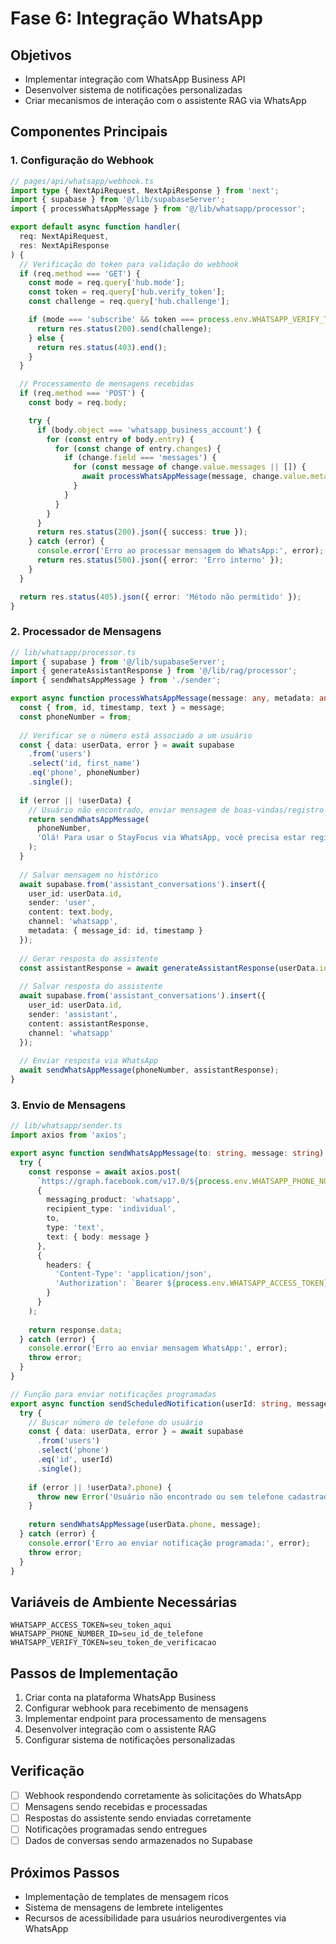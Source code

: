# Fase 6: Integração WhatsApp

## Objetivos
- Implementar integração com WhatsApp Business API
- Desenvolver sistema de notificações personalizadas
- Criar mecanismos de interação com o assistente RAG via WhatsApp

## Componentes Principais

### 1. Configuração do Webhook

```typescript
// pages/api/whatsapp/webhook.ts
import type { NextApiRequest, NextApiResponse } from 'next';
import { supabase } from '@/lib/supabaseServer';
import { processWhatsAppMessage } from '@/lib/whatsapp/processor';

export default async function handler(
  req: NextApiRequest,
  res: NextApiResponse
) {
  // Verificação do token para validação do webhook
  if (req.method === 'GET') {
    const mode = req.query['hub.mode'];
    const token = req.query['hub.verify_token'];
    const challenge = req.query['hub.challenge'];

    if (mode === 'subscribe' && token === process.env.WHATSAPP_VERIFY_TOKEN) {
      return res.status(200).send(challenge);
    } else {
      return res.status(403).end();
    }
  }

  // Processamento de mensagens recebidas
  if (req.method === 'POST') {
    const body = req.body;

    try {
      if (body.object === 'whatsapp_business_account') {
        for (const entry of body.entry) {
          for (const change of entry.changes) {
            if (change.field === 'messages') {
              for (const message of change.value.messages || []) {
                await processWhatsAppMessage(message, change.value.metadata);
              }
            }
          }
        }
      }
      return res.status(200).json({ success: true });
    } catch (error) {
      console.error('Erro ao processar mensagem do WhatsApp:', error);
      return res.status(500).json({ error: 'Erro interno' });
    }
  }

  return res.status(405).json({ error: 'Método não permitido' });
}
```

### 2. Processador de Mensagens

```typescript
// lib/whatsapp/processor.ts
import { supabase } from '@/lib/supabaseServer';
import { generateAssistantResponse } from '@/lib/rag/processor';
import { sendWhatsAppMessage } from './sender';

export async function processWhatsAppMessage(message: any, metadata: any) {
  const { from, id, timestamp, text } = message;
  const phoneNumber = from;
  
  // Verificar se o número está associado a um usuário
  const { data: userData, error } = await supabase
    .from('users')
    .select('id, first_name')
    .eq('phone', phoneNumber)
    .single();
  
  if (error || !userData) {
    // Usuário não encontrado, enviar mensagem de boas-vindas/registro
    return sendWhatsAppMessage(
      phoneNumber,
      'Olá! Para usar o StayFocus via WhatsApp, você precisa estar registrado. Visite nosso site para se cadastrar.'
    );
  }
  
  // Salvar mensagem no histórico
  await supabase.from('assistant_conversations').insert({
    user_id: userData.id,
    sender: 'user',
    content: text.body,
    channel: 'whatsapp',
    metadata: { message_id: id, timestamp }
  });
  
  // Gerar resposta do assistente
  const assistantResponse = await generateAssistantResponse(userData.id, text.body);
  
  // Salvar resposta do assistente
  await supabase.from('assistant_conversations').insert({
    user_id: userData.id,
    sender: 'assistant',
    content: assistantResponse,
    channel: 'whatsapp'
  });
  
  // Enviar resposta via WhatsApp
  await sendWhatsAppMessage(phoneNumber, assistantResponse);
}
```

### 3. Envio de Mensagens

```typescript
// lib/whatsapp/sender.ts
import axios from 'axios';

export async function sendWhatsAppMessage(to: string, message: string) {
  try {
    const response = await axios.post(
      `https://graph.facebook.com/v17.0/${process.env.WHATSAPP_PHONE_NUMBER_ID}/messages`,
      {
        messaging_product: 'whatsapp',
        recipient_type: 'individual',
        to,
        type: 'text',
        text: { body: message }
      },
      {
        headers: {
          'Content-Type': 'application/json',
          'Authorization': `Bearer ${process.env.WHATSAPP_ACCESS_TOKEN}`
        }
      }
    );
    
    return response.data;
  } catch (error) {
    console.error('Erro ao enviar mensagem WhatsApp:', error);
    throw error;
  }
}

// Função para enviar notificações programadas
export async function sendScheduledNotification(userId: string, message: string) {
  try {
    // Buscar número de telefone do usuário
    const { data: userData, error } = await supabase
      .from('users')
      .select('phone')
      .eq('id', userId)
      .single();
      
    if (error || !userData?.phone) {
      throw new Error('Usuário não encontrado ou sem telefone cadastrado');
    }
    
    return sendWhatsAppMessage(userData.phone, message);
  } catch (error) {
    console.error('Erro ao enviar notificação programada:', error);
    throw error;
  }
}
```

## Variáveis de Ambiente Necessárias

```
WHATSAPP_ACCESS_TOKEN=seu_token_aqui
WHATSAPP_PHONE_NUMBER_ID=seu_id_de_telefone
WHATSAPP_VERIFY_TOKEN=seu_token_de_verificacao
```

## Passos de Implementação

1. Criar conta na plataforma WhatsApp Business
2. Configurar webhook para recebimento de mensagens
3. Implementar endpoint para processamento de mensagens
4. Desenvolver integração com o assistente RAG
5. Configurar sistema de notificações personalizadas

## Verificação

- [ ] Webhook respondendo corretamente às solicitações do WhatsApp
- [ ] Mensagens sendo recebidas e processadas
- [ ] Respostas do assistente sendo enviadas corretamente
- [ ] Notificações programadas sendo entregues
- [ ] Dados de conversas sendo armazenados no Supabase

## Próximos Passos

- Implementação de templates de mensagem ricos
- Sistema de mensagens de lembrete inteligentes
- Recursos de acessibilidade para usuários neurodivergentes via WhatsApp 